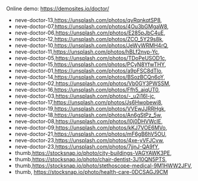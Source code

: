 Online demo: https://demosites.io/doctor/



- neve-doctor-13,https://unsplash.com/photos/qyRqnkqtSP8,
- neve-doctor-07,https://unsplash.com/photos/4Ou3bGMgaW8,
- neve-doctor-06,https://unsplash.com/photos/E285pJbC4uE,
- neve-doctor-12,https://unsplash.com/photos/ZCO_5Y29s8k,
- neve-doctor-10,https://unsplash.com/photos/JeWyWRMH4rQ,
- neve-doctor-11,https://unsplash.com/photos/hBLf2nvp-Yc,
- neve-doctor-05,https://unsplash.com/photos/TDoPeUSOD1c,
- neve-doctor-15,https://unsplash.com/photos/PCyN8YfwTHY,
- neve-doctor-01,https://unsplash.com/photos/a9pFSC8dTlo,
- neve-doctor-14,https://unsplash.com/photos/BSozBCQn6oY,
- neve-doctor-02,https://unsplash.com/photos/Vb0GY3PWSSM,
- neve-doctor-16,https://unsplash.com/photos/Ffh5_aiqUT0,
- neve-doctor-03,https://unsplash.com/photos/-_u2i16I-jc,
- neve-doctor-17,https://unsplash.com/photos/Js6Hwobewi8,
- neve-doctor-19,https://unsplash.com/photos/VVEwJJRRHgk,
- neve-doctor-18,https://unsplash.com/photos/An6gStPz_5w,
- neve-doctor-08,https://unsplash.com/photos/l0j0DHVWcIE,
- neve-doctor-09,https://unsplash.com/photos/kKJ7VOE6MVo,
- neve-doctor-21,https://unsplash.com/photos/mF6gB6hV5OU,
- neve-doctor-23,https://unsplash.com/photos/4xe-yVFJCvw,
- neve-doctor-23,https://unsplash.com/photos/7jjnJ-QA9fY,
- thumb,https://stocksnap.io/photo/city-buildings-VAGYAWK3PE,
- thumb,https://stocksnap.io/photo/chair-dentist-3J10QN5PTS,
- thumb,https://stocksnap.io/photo/stethoscope-medical-9M1HWW2JFV,
- thumb, https://stocksnap.io/photo/health-care-0DCSAGJ9CM
